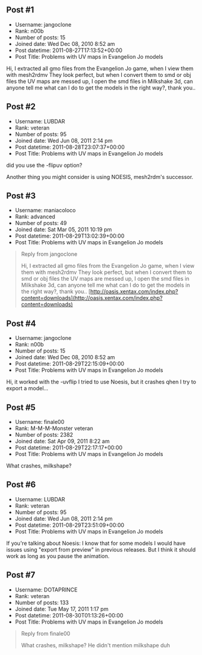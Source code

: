 ## Post #1
- Username: jangoclone
- Rank: n00b
- Number of posts: 15
- Joined date: Wed Dec 08, 2010 8:52 am
- Post datetime: 2011-08-27T17:13:52+00:00
- Post Title: Problems with UV maps in Evangelion Jo models

Hi, I extracted all gmo files from the Evangelion Jo game, when I view them with mesh2rdmv They look perfect, but when I convert them to smd or obj files the UV maps are messed up, I open the smd files in Milkshake 3d, can anyone tell me what can I do to get the models in the right way?, thank you..
## Post #2
- Username: LUBDAR
- Rank: veteran
- Number of posts: 95
- Joined date: Wed Jun 08, 2011 2:14 pm
- Post datetime: 2011-08-28T23:07:37+00:00
- Post Title: Problems with UV maps in Evangelion Jo models

did you use the -flipuv option?

Another thing you might consider is using NOESIS, mesh2rdm's successor.
## Post #3
- Username: maniacoloco
- Rank: advanced
- Number of posts: 49
- Joined date: Sat Mar 05, 2011 10:19 pm
- Post datetime: 2011-08-29T13:02:39+00:00
- Post Title: Problems with UV maps in Evangelion Jo models

> Reply from jangoclone
>
> Hi, I extracted all gmo files from the Evangelion Jo game, when I view them with mesh2rdmv They look perfect, but when I convert them to smd or obj files the UV maps are messed up, I open the smd files in Milkshake 3d, can anyone tell me what can I do to get the models in the right way?, thank you..
[http://oasis.xentax.com/index.php?content=downloads](http://oasis.xentax.com/index.php?content=downloads)
## Post #4
- Username: jangoclone
- Rank: n00b
- Number of posts: 15
- Joined date: Wed Dec 08, 2010 8:52 am
- Post datetime: 2011-08-29T22:15:09+00:00
- Post Title: Problems with UV maps in Evangelion Jo models

Hi, it worked with the -uvflip I tried to use Noesis, but it crashes qhen I try to export a model...
## Post #5
- Username: finale00
- Rank: M-M-M-Monster veteran
- Number of posts: 2382
- Joined date: Sat Apr 09, 2011 8:22 am
- Post datetime: 2011-08-29T22:17:17+00:00
- Post Title: Problems with UV maps in Evangelion Jo models

What crashes, milkshape?
## Post #6
- Username: LUBDAR
- Rank: veteran
- Number of posts: 95
- Joined date: Wed Jun 08, 2011 2:14 pm
- Post datetime: 2011-08-29T23:51:09+00:00
- Post Title: Problems with UV maps in Evangelion Jo models

If you're talking about Noesis: I know that for some models I would have issues using "export from preview" in previous releases.  But I think it should work as long as you pause the animation.
## Post #7
- Username: DOTAPRINCE
- Rank: veteran
- Number of posts: 133
- Joined date: Tue May 17, 2011 1:17 pm
- Post datetime: 2011-08-30T01:13:26+00:00
- Post Title: Problems with UV maps in Evangelion Jo models

> Reply from finale00
>
> What crashes, milkshape?
He didn't mention milkshape duh
